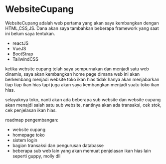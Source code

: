 ﻿# WebsiteCupang

WebsiteCupang adalah web pertama yang akan saya kembangkan dengan HTML,CSS,JS. Dana akan saya tambahkan beberapa framework yang saat ini belum saya tentukan.
- reactJS
- VueJS
- BootStrap
- TailwindCSS

ketika website cupang telah saya sempurnakan dan menjadi satu web dinamis, saya akan kembangkan home page dimana web ini akan berkembang menjadi website toko ikan hias
tidak hanya akan menjabarkan tiap tiap ikan hias tapi juga akan saya kembangkan menjadi suatu toko ikan hias.

selayaknya toko, nanti akan ada beberapa sub website dan website cupang akan menajdi salah satu sub website, nantinya akan ada transaksi, cek stok, cek penjelasan ikan hias.

roadmap pengembangan:
- website cupang
- homepage toko
- sistem login
- bagian transaksi dan pengurusan databasse
- beberapa sub web lain yang akan memuat penjelasan ikan hias lain seperti guppy, molly dll
